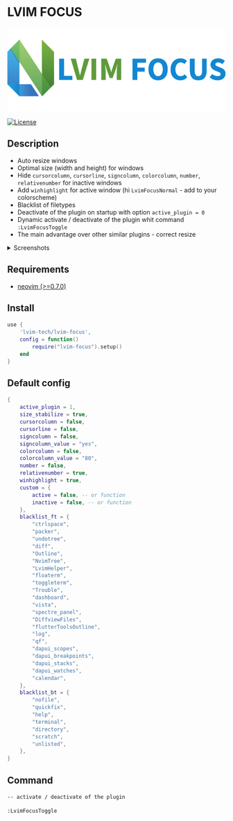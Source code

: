 # LVIM FOCUS

![LVIM FOCUS](https://github.com/lvim-tech/lvim-focus/blob/main/media/lvim-focus.png)

[![License](https://img.shields.io/badge/License-BSD%203--Clause-blue.svg)](https://github.com/lvim-tech/lvim-helper/blob/main/LICENSE)

## Description

-   Auto resize windows
-   Optimal size (width and height) for windows
-   Hide `cursorcolumn`, `cursorline`, `signcolumn`, `colorcolumn`, `number`, `relativenumber` for inactive windows
-   Add `winhighlight` for active window (hi `LvimFocusNormal` - add to your colorscheme)
-   Blacklist of filetypes
-   Deactivate of the plugin on startup with option `active_plugin = 0`
-   Dynamic activate / deactivate of the plugin whit command `:LvimFocusToggle`
-   The main advantage over other similar plugins - correct resize

<details>
<summary>Screenshots</summary>

![01](https://github.com/lvim-tech/lvim-focus/blob/main/media/screenshot_1.png)

![02](https://github.com/lvim-tech/lvim-focus/blob/main/media/screenshot_2.png)

![03](https://github.com/lvim-tech/lvim-focus/blob/main/media/screenshot_3.png)

</details>

## Requirements

-   [neovim (>=0.7.0)](https://github.com/neovim/neovim/wiki/Installing-Neovim)

## Install

```lua
use {
    'lvim-tech/lvim-focus',
    config = function()
        require("lvim-focus").setup()
    end
}
```

## Default config

```lua
{
    active_plugin = 1,
    size_stabilize = true,
    cursorcolumn = false,
    cursorline = false,
    signcolumn = false,
    signcolumn_value = "yes",
    colorcolumn = false,
    colorcolumn_value = "80",
    number = false,
    relativenumber = true,
    winhighlight = true,
    custom = {
        active = false, -- or function
        inactive = false, -- or function
    },
    blacklist_ft = {
        "ctrlspace",
        "packer",
        "undotree",
        "diff",
        "Outline",
        "NvimTree",
        "LvimHelper",
        "floaterm",
        "toggleterm",
        "Trouble",
        "dashboard",
        "vista",
        "spectre_panel",
        "DiffviewFiles",
        "flutterToolsOutline",
        "log",
        "qf",
        "dapui_scopes",
        "dapui_breakpoints",
        "dapui_stacks",
        "dapui_watches",
        "calendar",
    },
    blacklist_bt = {
        "nofile",
        "quickfix",
        "help",
        "terminal",
        "directory",
        "scratch",
        "unlisted",
    },
}
```

## Command

```
-- activate / deactivate of the plugin

:LvimFocusToggle
```

